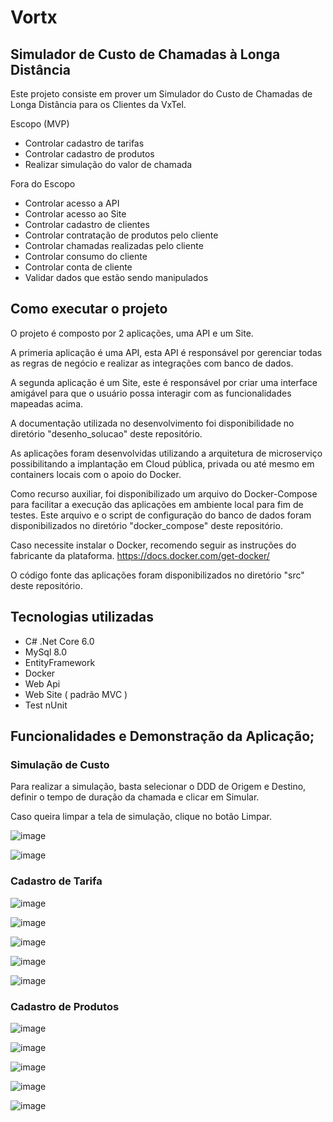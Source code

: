 # Vortx


## Simulador de Custo de Chamadas à Longa Distância

Este projeto consiste em prover um Simulador do Custo de Chamadas de Longa Distância para os Clientes da VxTel.

Escopo (MVP)
* Controlar cadastro de tarifas
* Controlar cadastro de produtos
* Realizar simulação do valor de chamada

Fora do Escopo
* Controlar acesso a API
* Controlar acesso ao Site
* Controlar cadastro de clientes
* Controlar contratação de produtos pelo cliente
* Controlar chamadas realizadas pelo cliente
* Controlar consumo do cliente
* Controlar conta de cliente
* Validar dados que estão sendo manipulados


## Como executar o projeto

O projeto é composto por 2 aplicações, uma API e um Site.

A primeria aplicação é uma API, esta API é responsável por gerenciar todas as regras de negócio e realizar as integrações com banco de dados.

A segunda aplicação é um Site, este é responsável por criar uma interface amigável para que o usuário possa interagir com as funcionalidades mapeadas acima.

A documentação utilizada no desenvolvimento foi disponibilidade no diretório "desenho_solucao" deste repositório.

As aplicações foram desenvolvidas utilizando a arquitetura de microserviço possibilitando a implantação em Cloud pública, privada ou até mesmo em containers locais com o apoio do Docker.

Como recurso auxiliar, foi disponibilizado um arquivo do Docker-Compose para facilitar a execução das aplicações em ambiente local para fim de testes.
Este arquivo e o script de configuração do banco de dados foram disponibilizados no diretório "docker_compose" deste repositório.

Caso necessite instalar o Docker, recomendo seguir as instruções do fabricante da plataforma. https://docs.docker.com/get-docker/

O código fonte das aplicações foram disponibilizados no diretório "src" deste repositório.


## Tecnologias utilizadas

* C# .Net Core 6.0
* MySql 8.0
* EntityFramework
* Docker
* Web Api
* Web Site ( padrão MVC )
* Test nUnit


## Funcionalidades e Demonstração da Aplicação;

### Simulação de Custo

Para realizar a simulação, basta selecionar o DDD de Origem e Destino, definir o tempo de duração da chamada e clicar em Simular. 

Caso queira limpar a tela de simulação, clique no botão Limpar.

![image](https://user-images.githubusercontent.com/23090367/177054681-1b09cdb1-d379-4149-9de1-484b117a1a5b.png)

![image](https://user-images.githubusercontent.com/23090367/177054702-7333f9f5-4ea9-46d9-ad92-bbd1be1dc3c2.png)

### Cadastro de Tarifa
![image](https://user-images.githubusercontent.com/23090367/177054610-39a1027e-729b-433c-8847-d395b5667dc0.png)

![image](https://user-images.githubusercontent.com/23090367/177054626-760f5231-ddf1-4623-8d7b-9376f119e4f4.png)

![image](https://user-images.githubusercontent.com/23090367/177054637-5ccfe37d-1845-41ea-abd7-c5313cc1856f.png)

![image](https://user-images.githubusercontent.com/23090367/177054646-91e10b62-2ef0-44f3-9e5a-d35015471894.png)

![image](https://user-images.githubusercontent.com/23090367/177054658-e0115568-8f84-4250-b667-39981e4b82f0.png)

### Cadastro de Produtos

![image](https://user-images.githubusercontent.com/23090367/177054716-d27e5bfb-0859-4ce7-9c40-d8b7b63f8281.png)

![image](https://user-images.githubusercontent.com/23090367/177054733-c9413eb2-39b2-4179-a7dd-e1d9c3d655f0.png)

![image](https://user-images.githubusercontent.com/23090367/177054830-cb8ef85e-03c2-4692-83c0-86d0e6d90378.png)

![image](https://user-images.githubusercontent.com/23090367/177054849-6d787ea4-1ff4-4e7a-b567-779db4f5b24f.png)

![image](https://user-images.githubusercontent.com/23090367/177054864-a11bbc61-5f7d-4fb2-8a43-c228ca62bf8d.png)

